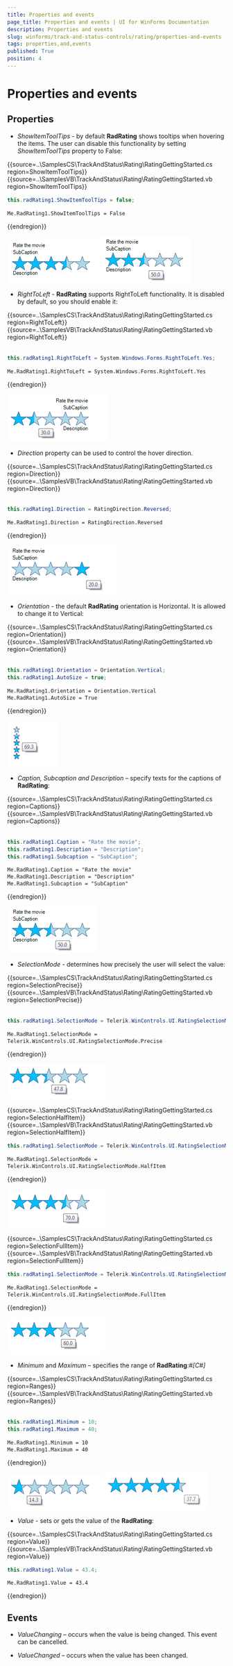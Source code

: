 ```yaml
---
title: Properties and events
page_title: Properties and events | UI for WinForms Documentation
description: Properties and events
slug: winforms/track-and-status-controls/rating/properties-and-events
tags: properties,and,events
published: True
position: 4
---
```


# Properties and events

## Properties

* *ShowItemToolTips* - by default __RadRating__ shows tooltips when hovering the items. The user can disable this functionality by setting *ShowItemToolTips* property to False:

{{source=..\SamplesCS\TrackAndStatus\Rating\RatingGettingStarted.cs region=ShowItemToolTips}} 
{{source=..\SamplesVB\TrackAndStatus\Rating\RatingGettingStarted.vb region=ShowItemToolTips}} 

````C#
this.radRating1.ShowItemToolTips = false;

````
````VB.NET
Me.RadRating1.ShowItemToolTips = False

````

{{endregion}} 


![rating-properties-and-events 001](images/rating-properties-and-events001.png)![rating-properties-and-events 002](images/rating-properties-and-events002.png)

* *RightToLeft* - __RadRating__ supports RightToLeft functionality. It is disabled by default, so you should enable it:

{{source=..\SamplesCS\TrackAndStatus\Rating\RatingGettingStarted.cs region=RightToLeft}} 
{{source=..\SamplesVB\TrackAndStatus\Rating\RatingGettingStarted.vb region=RightToLeft}} 

````C#
            
this.radRating1.RightToLeft = System.Windows.Forms.RightToLeft.Yes;

````
````VB.NET
Me.RadRating1.RightToLeft = System.Windows.Forms.RightToLeft.Yes

````

{{endregion}} 


![rating-properties-and-events 003](images/rating-properties-and-events003.png)

* *Direction* property can be used to control the hover direction.

{{source=..\SamplesCS\TrackAndStatus\Rating\RatingGettingStarted.cs region=Direction}} 
{{source=..\SamplesVB\TrackAndStatus\Rating\RatingGettingStarted.vb region=Direction}} 

````C#
            
this.radRating1.Direction = RatingDirection.Reversed;

````
````VB.NET
Me.RadRating1.Direction = RatingDirection.Reversed

````

{{endregion}} 


![rating-properties-and-events 004](images/rating-properties-and-events004.png)

* *Orientation* - the default __RadRating__ orientation is Horizontal. It is allowed to change it to Vertical:

{{source=..\SamplesCS\TrackAndStatus\Rating\RatingGettingStarted.cs region=Orientation}} 
{{source=..\SamplesVB\TrackAndStatus\Rating\RatingGettingStarted.vb region=Orientation}} 

````C#
            
this.radRating1.Orientation = Orientation.Vertical;
this.radRating1.AutoSize = true;

````
````VB.NET
Me.RadRating1.Orientation = Orientation.Vertical
Me.RadRating1.AutoSize = True

````

{{endregion}} 


![rating-properties-and-events 005](images/rating-properties-and-events005.png)

* *Caption, Subcaption and Description* – specify texts for the captions of __RadRating__:

{{source=..\SamplesCS\TrackAndStatus\Rating\RatingGettingStarted.cs region=Captions}} 
{{source=..\SamplesVB\TrackAndStatus\Rating\RatingGettingStarted.vb region=Captions}} 

````C#
            
this.radRating1.Caption = "Rate the movie";
this.radRating1.Description = "Description";
this.radRating1.Subcaption = "SubCaption";

````
````VB.NET
Me.RadRating1.Caption = "Rate the movie"
Me.RadRating1.Description = "Description"
Me.RadRating1.Subcaption = "SubCaption"

````

{{endregion}} 


![rating-properties-and-events 002](images/rating-properties-and-events002.png)

* *SelectionMode* - determines how precisely the user will select the value:

{{source=..\SamplesCS\TrackAndStatus\Rating\RatingGettingStarted.cs region=SelectionPrecise}} 
{{source=..\SamplesVB\TrackAndStatus\Rating\RatingGettingStarted.vb region=SelectionPrecise}} 

````C#
            
this.radRating1.SelectionMode = Telerik.WinControls.UI.RatingSelectionMode.Precise;

````
````VB.NET
Me.RadRating1.SelectionMode = Telerik.WinControls.UI.RatingSelectionMode.Precise

````

{{endregion}} 


![rating-properties-and-events 006](images/rating-properties-and-events006.png)

{{source=..\SamplesCS\TrackAndStatus\Rating\RatingGettingStarted.cs region=SelectionHalfItem}} 
{{source=..\SamplesVB\TrackAndStatus\Rating\RatingGettingStarted.vb region=SelectionHalfItem}} 

````C#
this.radRating1.SelectionMode = Telerik.WinControls.UI.RatingSelectionMode.HalfItem;

````
````VB.NET
Me.RadRating1.SelectionMode = Telerik.WinControls.UI.RatingSelectionMode.HalfItem

````

{{endregion}} 


![rating-properties-and-events 007](images/rating-properties-and-events007.png)

{{source=..\SamplesCS\TrackAndStatus\Rating\RatingGettingStarted.cs region=SelectionFullItem}} 
{{source=..\SamplesVB\TrackAndStatus\Rating\RatingGettingStarted.vb region=SelectionFullItem}} 

````C#
this.radRating1.SelectionMode = Telerik.WinControls.UI.RatingSelectionMode.FullItem;

````
````VB.NET
Me.RadRating1.SelectionMode = Telerik.WinControls.UI.RatingSelectionMode.FullItem

````

{{endregion}} 


![rating-properties-and-events 008](images/rating-properties-and-events008.png)

* *Minimum* and *Maximum* – specifies the range of __RadRating__:#_[C#]_

{{source=..\SamplesCS\TrackAndStatus\Rating\RatingGettingStarted.cs region=Ranges}} 
{{source=..\SamplesVB\TrackAndStatus\Rating\RatingGettingStarted.vb region=Ranges}} 

````C#
            
this.radRating1.Minimum = 10;
this.radRating1.Maximum = 40;

````
````VB.NET
Me.RadRating1.Minimum = 10
Me.RadRating1.Maximum = 40

````

{{endregion}} 

![rating-properties-and-events 009](images/rating-properties-and-events009.png)![rating-properties-and-events 010](images/rating-properties-and-events010.png)

* *Value* - sets or gets the value of the __RadRating__:

{{source=..\SamplesCS\TrackAndStatus\Rating\RatingGettingStarted.cs region=Value}} 
{{source=..\SamplesVB\TrackAndStatus\Rating\RatingGettingStarted.vb region=Value}} 

````C#
this.radRating1.Value = 43.4;

````
````VB.NET
Me.RadRating1.Value = 43.4

````

{{endregion}} 

## Events

* *ValueChanging* – occurs when the value is being changed. This event can be cancelled.

* *ValueChanged* – occurs when the value has been changed.
